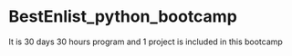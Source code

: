# BestEnlist_python_bootcamp
It is 30 days 30 hours program and 1 project is included in this bootcamp
